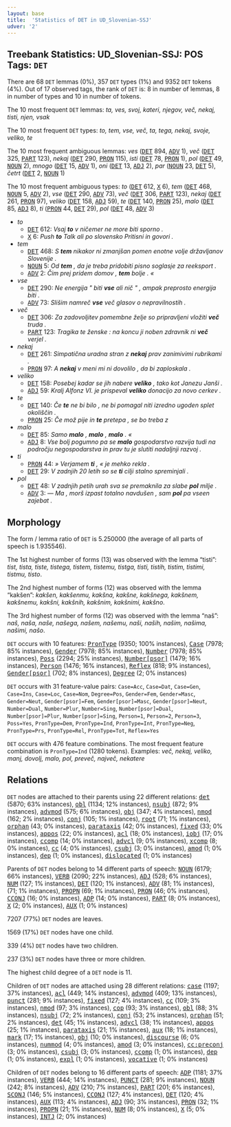 ```yaml
---
layout: base
title:  'Statistics of DET in UD_Slovenian-SSJ'
udver: '2'
---
```


## Treebank Statistics: UD_Slovenian-SSJ: POS Tags: `DET`

There are 68 `DET` lemmas (0%), 357 `DET` types (1%) and 9352 `DET` tokens (4%).
Out of 17 observed tags, the rank of `DET` is: 8 in number of lemmas, 8 in number of types and 10 in number of tokens.

The 10 most frequent `DET` lemmas: <em>ta, ves, svoj, kateri, njegov, več, nekaj, tisti, njen, vsak</em>

The 10 most frequent `DET` types:  <em>to, tem, vse, več, ta, tega, nekaj, svoje, veliko, te</em>

The 10 most frequent ambiguous lemmas: <em>ves</em> (<tt><a href="sl_ssj-pos-DET.html">DET</a></tt> 894, <tt><a href="sl_ssj-pos-ADV.html">ADV</a></tt> 1), <em>več</em> (<tt><a href="sl_ssj-pos-DET.html">DET</a></tt> 325, <tt><a href="sl_ssj-pos-PART.html">PART</a></tt> 123), <em>nekaj</em> (<tt><a href="sl_ssj-pos-DET.html">DET</a></tt> 290, <tt><a href="sl_ssj-pos-PRON.html">PRON</a></tt> 115), <em>isti</em> (<tt><a href="sl_ssj-pos-DET.html">DET</a></tt> 78, <tt><a href="sl_ssj-pos-PRON.html">PRON</a></tt> 1), <em>pol</em> (<tt><a href="sl_ssj-pos-DET.html">DET</a></tt> 49, <tt><a href="sl_ssj-pos-NOUN.html">NOUN</a></tt> 2), <em>mnogo</em> (<tt><a href="sl_ssj-pos-DET.html">DET</a></tt> 15, <tt><a href="sl_ssj-pos-ADV.html">ADV</a></tt> 1), <em>oni</em> (<tt><a href="sl_ssj-pos-DET.html">DET</a></tt> 13, <tt><a href="sl_ssj-pos-ADJ.html">ADJ</a></tt> 2), <em>par</em> (<tt><a href="sl_ssj-pos-NOUN.html">NOUN</a></tt> 23, <tt><a href="sl_ssj-pos-DET.html">DET</a></tt> 5), <em>četrt</em> (<tt><a href="sl_ssj-pos-DET.html">DET</a></tt> 2, <tt><a href="sl_ssj-pos-NOUN.html">NOUN</a></tt> 1)

The 10 most frequent ambiguous types:  <em>to</em> (<tt><a href="sl_ssj-pos-DET.html">DET</a></tt> 612, <tt><a href="sl_ssj-pos-X.html">X</a></tt> 6), <em>tem</em> (<tt><a href="sl_ssj-pos-DET.html">DET</a></tt> 468, <tt><a href="sl_ssj-pos-NOUN.html">NOUN</a></tt> 5, <tt><a href="sl_ssj-pos-ADV.html">ADV</a></tt> 2), <em>vse</em> (<tt><a href="sl_ssj-pos-DET.html">DET</a></tt> 290, <tt><a href="sl_ssj-pos-ADV.html">ADV</a></tt> 73), <em>več</em> (<tt><a href="sl_ssj-pos-DET.html">DET</a></tt> 306, <tt><a href="sl_ssj-pos-PART.html">PART</a></tt> 123), <em>nekaj</em> (<tt><a href="sl_ssj-pos-DET.html">DET</a></tt> 261, <tt><a href="sl_ssj-pos-PRON.html">PRON</a></tt> 97), <em>veliko</em> (<tt><a href="sl_ssj-pos-DET.html">DET</a></tt> 158, <tt><a href="sl_ssj-pos-ADJ.html">ADJ</a></tt> 59), <em>te</em> (<tt><a href="sl_ssj-pos-DET.html">DET</a></tt> 140, <tt><a href="sl_ssj-pos-PRON.html">PRON</a></tt> 25), <em>malo</em> (<tt><a href="sl_ssj-pos-DET.html">DET</a></tt> 85, <tt><a href="sl_ssj-pos-ADJ.html">ADJ</a></tt> 8), <em>ti</em> (<tt><a href="sl_ssj-pos-PRON.html">PRON</a></tt> 44, <tt><a href="sl_ssj-pos-DET.html">DET</a></tt> 29), <em>pol</em> (<tt><a href="sl_ssj-pos-DET.html">DET</a></tt> 48, <tt><a href="sl_ssj-pos-ADV.html">ADV</a></tt> 3)


* <em>to</em>
  * <tt><a href="sl_ssj-pos-DET.html">DET</a></tt> 612: <em>Vsaj <b>to</b> v ničemer ne more biti sporno .</em>
  * <tt><a href="sl_ssj-pos-X.html">X</a></tt> 6: <em>Push <b>to</b> Talk ali po slovensko Pritisni in govori .</em>
* <em>tem</em>
  * <tt><a href="sl_ssj-pos-DET.html">DET</a></tt> 468: <em>S <b>tem</b> nikakor ni zmanjšan pomen enotne volje državljanov Slovenije .</em>
  * <tt><a href="sl_ssj-pos-NOUN.html">NOUN</a></tt> 5: <em>Od <b>tem</b> , da je treba pridobiti pisno soglasje za reeksport .</em>
  * <tt><a href="sl_ssj-pos-ADV.html">ADV</a></tt> 2: <em>Čim prej pridem domov , <b>tem</b> bolje . «</em>
* <em>vse</em>
  * <tt><a href="sl_ssj-pos-DET.html">DET</a></tt> 290: <em>Ne energija " biti <b>vse</b> ali nič " , ampak preprosto energija biti .</em>
  * <tt><a href="sl_ssj-pos-ADV.html">ADV</a></tt> 73: <em>Slišim namreč <b>vse</b> več glasov o nepravilnostih .</em>
* <em>več</em>
  * <tt><a href="sl_ssj-pos-DET.html">DET</a></tt> 306: <em>Za zadovoljitev pomembne želje so pripravljeni vložiti <b>več</b> truda .</em>
  * <tt><a href="sl_ssj-pos-PART.html">PART</a></tt> 123: <em>Tragika te ženske : na koncu ji noben zdravnik ni <b>več</b> verjel .</em>
* <em>nekaj</em>
  * <tt><a href="sl_ssj-pos-DET.html">DET</a></tt> 261: <em>Simpatična uradna stran z <b>nekaj</b> prav zanimivimi rubrikami .</em>
  * <tt><a href="sl_ssj-pos-PRON.html">PRON</a></tt> 97: <em>A <b>nekaj</b> v meni mi ni dovolilo , da bi zaploskala .</em>
* <em>veliko</em>
  * <tt><a href="sl_ssj-pos-DET.html">DET</a></tt> 158: <em>Posebej kadar se jih nabere <b>veliko</b> , tako kot Janezu Janši .</em>
  * <tt><a href="sl_ssj-pos-ADJ.html">ADJ</a></tt> 59: <em>Kralj Alfonz VI. je prispeval <b>veliko</b> donacijo za novo cerkev .</em>
* <em>te</em>
  * <tt><a href="sl_ssj-pos-DET.html">DET</a></tt> 140: <em>Če <b>te</b> ne bi bilo , ne bi pomagal niti izredno ugoden splet okoliščin .</em>
  * <tt><a href="sl_ssj-pos-PRON.html">PRON</a></tt> 25: <em>Če mož pije in <b>te</b> pretepa , se bo treba z</em>
* <em>malo</em>
  * <tt><a href="sl_ssj-pos-DET.html">DET</a></tt> 85: <em>Samo <b>malo</b> , <b>malo</b> , <b>malo</b> . «</em>
  * <tt><a href="sl_ssj-pos-ADJ.html">ADJ</a></tt> 8: <em>Vse bolj pogumno pa se <b>malo</b> gospodarstvo razvija tudi na področju negospodarstva in prav tu je slutiti nadaljnji razvoj .</em>
* <em>ti</em>
  * <tt><a href="sl_ssj-pos-PRON.html">PRON</a></tt> 44: <em>» Verjamem <b>ti</b> , « je mehko rekla .</em>
  * <tt><a href="sl_ssj-pos-DET.html">DET</a></tt> 29: <em>V zadnjih 20 letih so se <b>ti</b> cilji stalno spreminjali .</em>
* <em>pol</em>
  * <tt><a href="sl_ssj-pos-DET.html">DET</a></tt> 48: <em>V zadnjih petih urah sva se premaknila za slabe <b>pol</b> milje .</em>
  * <tt><a href="sl_ssj-pos-ADV.html">ADV</a></tt> 3: <em>— Ma , morš izpast totalno navdušen , sam <b>pol</b> pa vseen zajebat .</em>

## Morphology

The form / lemma ratio of `DET` is 5.250000 (the average of all parts of speech is 1.935546).

The 1st highest number of forms (13) was observed with the lemma “tisti”: <em>tist, tista, tiste, tistega, tistem, tistemu, tistga, tisti, tistih, tistim, tistimi, tistmu, tisto</em>.

The 2nd highest number of forms (12) was observed with the lemma “kakšen”: <em>kakšen, kakšenmu, kakšna, kakšne, kakšnega, kakšnem, kakšnemu, kakšni, kakšnih, kakšnim, kakšnimi, kakšno</em>.

The 3rd highest number of forms (12) was observed with the lemma “naš”: <em>naš, naša, naše, našega, našem, našemu, naši, naših, našim, našima, našimi, našo</em>.

`DET` occurs with 10 features: <tt><a href="sl_ssj-feat-PronType.html">PronType</a></tt> (9350; 100% instances), <tt><a href="sl_ssj-feat-Case.html">Case</a></tt> (7978; 85% instances), <tt><a href="sl_ssj-feat-Gender.html">Gender</a></tt> (7978; 85% instances), <tt><a href="sl_ssj-feat-Number.html">Number</a></tt> (7978; 85% instances), <tt><a href="sl_ssj-feat-Poss.html">Poss</a></tt> (2294; 25% instances), <tt><a href="sl_ssj-feat-Number-psor.html">Number[psor]</a></tt> (1479; 16% instances), <tt><a href="sl_ssj-feat-Person.html">Person</a></tt> (1476; 16% instances), <tt><a href="sl_ssj-feat-Reflex.html">Reflex</a></tt> (818; 9% instances), <tt><a href="sl_ssj-feat-Gender-psor.html">Gender[psor]</a></tt> (702; 8% instances), <tt><a href="sl_ssj-feat-Degree.html">Degree</a></tt> (2; 0% instances)

`DET` occurs with 31 feature-value pairs: `Case=Acc`, `Case=Dat`, `Case=Gen`, `Case=Ins`, `Case=Loc`, `Case=Nom`, `Degree=Pos`, `Gender=Fem`, `Gender=Masc`, `Gender=Neut`, `Gender[psor]=Fem`, `Gender[psor]=Masc`, `Gender[psor]=Neut`, `Number=Dual`, `Number=Plur`, `Number=Sing`, `Number[psor]=Dual`, `Number[psor]=Plur`, `Number[psor]=Sing`, `Person=1`, `Person=2`, `Person=3`, `Poss=Yes`, `PronType=Dem`, `PronType=Ind`, `PronType=Int`, `PronType=Neg`, `PronType=Prs`, `PronType=Rel`, `PronType=Tot`, `Reflex=Yes`

`DET` occurs with 476 feature combinations.
The most frequent feature combination is `PronType=Ind` (1280 tokens).
Examples: <em>več, nekaj, veliko, manj, dovolj, malo, pol, preveč, največ, nekatere</em>


## Relations

`DET` nodes are attached to their parents using 22 different relations: <tt><a href="sl_ssj-dep-det.html">det</a></tt> (5870; 63% instances), <tt><a href="sl_ssj-dep-obl.html">obl</a></tt> (1134; 12% instances), <tt><a href="sl_ssj-dep-nsubj.html">nsubj</a></tt> (872; 9% instances), <tt><a href="sl_ssj-dep-advmod.html">advmod</a></tt> (575; 6% instances), <tt><a href="sl_ssj-dep-obj.html">obj</a></tt> (347; 4% instances), <tt><a href="sl_ssj-dep-nmod.html">nmod</a></tt> (162; 2% instances), <tt><a href="sl_ssj-dep-conj.html">conj</a></tt> (105; 1% instances), <tt><a href="sl_ssj-dep-root.html">root</a></tt> (71; 1% instances), <tt><a href="sl_ssj-dep-orphan.html">orphan</a></tt> (43; 0% instances), <tt><a href="sl_ssj-dep-parataxis.html">parataxis</a></tt> (42; 0% instances), <tt><a href="sl_ssj-dep-fixed.html">fixed</a></tt> (33; 0% instances), <tt><a href="sl_ssj-dep-appos.html">appos</a></tt> (22; 0% instances), <tt><a href="sl_ssj-dep-acl.html">acl</a></tt> (18; 0% instances), <tt><a href="sl_ssj-dep-iobj.html">iobj</a></tt> (17; 0% instances), <tt><a href="sl_ssj-dep-ccomp.html">ccomp</a></tt> (14; 0% instances), <tt><a href="sl_ssj-dep-advcl.html">advcl</a></tt> (9; 0% instances), <tt><a href="sl_ssj-dep-xcomp.html">xcomp</a></tt> (8; 0% instances), <tt><a href="sl_ssj-dep-cc.html">cc</a></tt> (4; 0% instances), <tt><a href="sl_ssj-dep-csubj.html">csubj</a></tt> (3; 0% instances), <tt><a href="sl_ssj-dep-amod.html">amod</a></tt> (1; 0% instances), <tt><a href="sl_ssj-dep-dep.html">dep</a></tt> (1; 0% instances), <tt><a href="sl_ssj-dep-dislocated.html">dislocated</a></tt> (1; 0% instances)

Parents of `DET` nodes belong to 14 different parts of speech: <tt><a href="sl_ssj-pos-NOUN.html">NOUN</a></tt> (6179; 66% instances), <tt><a href="sl_ssj-pos-VERB.html">VERB</a></tt> (2090; 22% instances), <tt><a href="sl_ssj-pos-ADJ.html">ADJ</a></tt> (528; 6% instances), <tt><a href="sl_ssj-pos-NUM.html">NUM</a></tt> (127; 1% instances), <tt><a href="sl_ssj-pos-DET.html">DET</a></tt> (120; 1% instances), <tt><a href="sl_ssj-pos-ADV.html">ADV</a></tt> (81; 1% instances),  (71; 1% instances), <tt><a href="sl_ssj-pos-PROPN.html">PROPN</a></tt> (69; 1% instances), <tt><a href="sl_ssj-pos-PRON.html">PRON</a></tt> (46; 0% instances), <tt><a href="sl_ssj-pos-CCONJ.html">CCONJ</a></tt> (16; 0% instances), <tt><a href="sl_ssj-pos-ADP.html">ADP</a></tt> (14; 0% instances), <tt><a href="sl_ssj-pos-PART.html">PART</a></tt> (8; 0% instances), <tt><a href="sl_ssj-pos-X.html">X</a></tt> (2; 0% instances), <tt><a href="sl_ssj-pos-AUX.html">AUX</a></tt> (1; 0% instances)

7207 (77%) `DET` nodes are leaves.

1569 (17%) `DET` nodes have one child.

339 (4%) `DET` nodes have two children.

237 (3%) `DET` nodes have three or more children.

The highest child degree of a `DET` node is 11.

Children of `DET` nodes are attached using 28 different relations: <tt><a href="sl_ssj-dep-case.html">case</a></tt> (1197; 37% instances), <tt><a href="sl_ssj-dep-acl.html">acl</a></tt> (449; 14% instances), <tt><a href="sl_ssj-dep-advmod.html">advmod</a></tt> (409; 13% instances), <tt><a href="sl_ssj-dep-punct.html">punct</a></tt> (281; 9% instances), <tt><a href="sl_ssj-dep-fixed.html">fixed</a></tt> (127; 4% instances), <tt><a href="sl_ssj-dep-cc.html">cc</a></tt> (109; 3% instances), <tt><a href="sl_ssj-dep-nmod.html">nmod</a></tt> (97; 3% instances), <tt><a href="sl_ssj-dep-cop.html">cop</a></tt> (93; 3% instances), <tt><a href="sl_ssj-dep-obl.html">obl</a></tt> (88; 3% instances), <tt><a href="sl_ssj-dep-nsubj.html">nsubj</a></tt> (72; 2% instances), <tt><a href="sl_ssj-dep-conj.html">conj</a></tt> (53; 2% instances), <tt><a href="sl_ssj-dep-orphan.html">orphan</a></tt> (51; 2% instances), <tt><a href="sl_ssj-dep-det.html">det</a></tt> (45; 1% instances), <tt><a href="sl_ssj-dep-advcl.html">advcl</a></tt> (38; 1% instances), <tt><a href="sl_ssj-dep-appos.html">appos</a></tt> (25; 1% instances), <tt><a href="sl_ssj-dep-parataxis.html">parataxis</a></tt> (21; 1% instances), <tt><a href="sl_ssj-dep-aux.html">aux</a></tt> (18; 1% instances), <tt><a href="sl_ssj-dep-mark.html">mark</a></tt> (17; 1% instances), <tt><a href="sl_ssj-dep-obj.html">obj</a></tt> (10; 0% instances), <tt><a href="sl_ssj-dep-discourse.html">discourse</a></tt> (6; 0% instances), <tt><a href="sl_ssj-dep-nummod.html">nummod</a></tt> (4; 0% instances), <tt><a href="sl_ssj-dep-amod.html">amod</a></tt> (3; 0% instances), <tt><a href="sl_ssj-dep-cc-preconj.html">cc:preconj</a></tt> (3; 0% instances), <tt><a href="sl_ssj-dep-csubj.html">csubj</a></tt> (3; 0% instances), <tt><a href="sl_ssj-dep-ccomp.html">ccomp</a></tt> (1; 0% instances), <tt><a href="sl_ssj-dep-dep.html">dep</a></tt> (1; 0% instances), <tt><a href="sl_ssj-dep-expl.html">expl</a></tt> (1; 0% instances), <tt><a href="sl_ssj-dep-vocative.html">vocative</a></tt> (1; 0% instances)

Children of `DET` nodes belong to 16 different parts of speech: <tt><a href="sl_ssj-pos-ADP.html">ADP</a></tt> (1181; 37% instances), <tt><a href="sl_ssj-pos-VERB.html">VERB</a></tt> (444; 14% instances), <tt><a href="sl_ssj-pos-PUNCT.html">PUNCT</a></tt> (281; 9% instances), <tt><a href="sl_ssj-pos-NOUN.html">NOUN</a></tt> (242; 8% instances), <tt><a href="sl_ssj-pos-ADV.html">ADV</a></tt> (210; 7% instances), <tt><a href="sl_ssj-pos-PART.html">PART</a></tt> (201; 6% instances), <tt><a href="sl_ssj-pos-SCONJ.html">SCONJ</a></tt> (146; 5% instances), <tt><a href="sl_ssj-pos-CCONJ.html">CCONJ</a></tt> (127; 4% instances), <tt><a href="sl_ssj-pos-DET.html">DET</a></tt> (120; 4% instances), <tt><a href="sl_ssj-pos-AUX.html">AUX</a></tt> (113; 4% instances), <tt><a href="sl_ssj-pos-ADJ.html">ADJ</a></tt> (90; 3% instances), <tt><a href="sl_ssj-pos-PRON.html">PRON</a></tt> (32; 1% instances), <tt><a href="sl_ssj-pos-PROPN.html">PROPN</a></tt> (21; 1% instances), <tt><a href="sl_ssj-pos-NUM.html">NUM</a></tt> (8; 0% instances), <tt><a href="sl_ssj-pos-X.html">X</a></tt> (5; 0% instances), <tt><a href="sl_ssj-pos-INTJ.html">INTJ</a></tt> (2; 0% instances)

